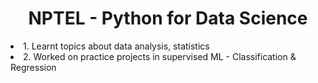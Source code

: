 <h1 align = "center">NPTEL - Python for Data Science</h1>

<div>
  <li>
    1. Learnt topics about data analysis, statistics
  </li>
  <li>
    2. Worked on practice projects in supervised ML - Classification & Regression
  </li>
</div>
